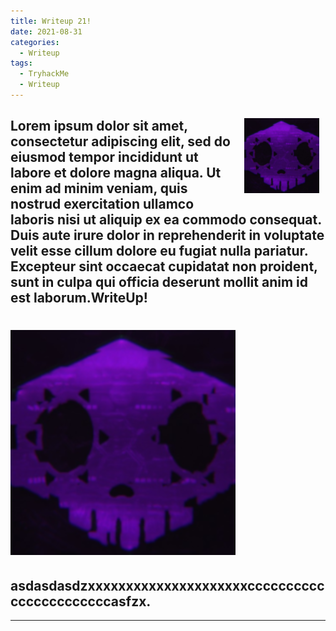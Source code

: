 ```yaml
---
title: Writeup 21!
date: 2021-08-31
categories:
  - Writeup
tags:
  - TryhackMe
  - Writeup
---
```


<h2>Lorem ipsum dolor sit amet, <img src="/assets/images/sombra.png" align="right" alt style="right;margin-right:10px; margin-left:20px; margin-bottom:10px; height:120px;"/>consectetur adipiscing elit, sed do eiusmod tempor incididunt ut labore et dolore magna aliqua. Ut enim ad minim veniam, quis nostrud exercitation ullamco  laboris nisi ut aliquip ex ea commodo consequat. Duis aute irure dolor in reprehenderit in voluptate velit esse cillum dolore eu fugiat nulla pariatur. Excepteur sint occaecat cupidatat non proident, sunt in culpa qui officia deserunt mollit anim id est laborum.WriteUp! </h2>

<h1><img src="/assets/images/sombra.png" alt="" /></h1>

<h2>asdasdasdzxxxxxxxxxxxxxxxxxxxxxcccccccccccccccccccccccasfzx.</h2>

---

